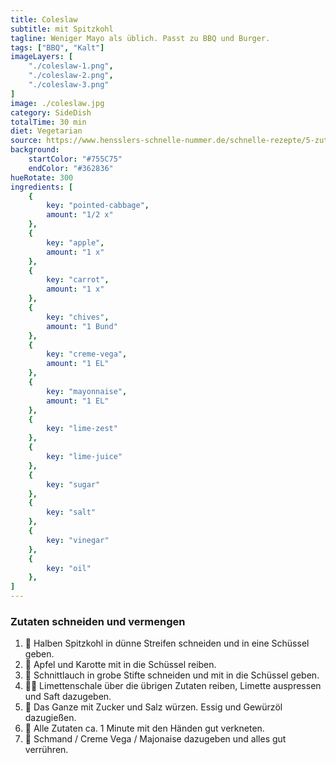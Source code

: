 ```yaml
---
title: Coleslaw
subtitle: mit Spitzkohl
tagline: Weniger Mayo als üblich. Passt zu BBQ und Burger.
tags: ["BBQ", "Kalt"]
imageLayers: [
    "./coleslaw-1.png",
    "./coleslaw-2.png",
    "./coleslaw-3.png"
]
image: ./coleslaw.jpg
category: SideDish
totalTime: 30 min
diet: Vegetarian
source: https://www.hensslers-schnelle-nummer.de/schnelle-rezepte/5-zutaten-in-15-minuten-rezepte-13/coleslaw-286
background:
    startColor: "#755C75"
    endColor: "#362836"
hueRotate: 300
ingredients: [
    {
        key: "pointed-cabbage",
        amount: "1/2 x"
    },
    {
        key: "apple",
        amount: "1 x"
    },
    {
        key: "carrot",
        amount: "1 x"
    },
    {
        key: "chives",
        amount: "1 Bund"
    },
    {
        key: "creme-vega",
        amount: "1 EL"
    },
    {
        key: "mayonnaise",
        amount: "1 EL"
    },
    {
        key: "lime-zest"
    },
    {
        key: "lime-juice"
    },
    {
        key: "sugar"
    },
    {
        key: "salt"
    },
    {
        key: "vinegar"
    },
    {
        key: "oil"
    },
]
---
```


### Zutaten schneiden und vermengen

1. 🔪 Halben <span class="i-pointed-cabbage">Spitzkohl</span> in dünne Streifen schneiden und in eine Schüssel geben.
2. 🔪 <span class="i-apple">Apfel</span> und <span class="i-carrot">Karotte</span> mit in die Schüssel reiben.
3. 🔪 <span class="i-chives">Schnittlauch</span> in grobe Stifte schneiden und mit in die Schüssel geben.
4. 🍋‍🟩 <span class="i-lime-zest">Limettenschale</span> über die übrigen Zutaten reiben, <span class="i-lime-juice">Limette</span> auspressen und Saft dazugeben.
5. 🧂 Das Ganze mit <span class="i-sugar">Zucker</span> und <span class="i-salt">Salz</span> würzen. <span class="i-vinegar">Essig</span> und <span class="i-oil">Gewürzöl</span> dazugießen.
6. 🫳 Alle Zutaten ca. 1 Minute mit den Händen gut verkneten.
7. 🥣 Schmand / <span class="i-creme-vega">Creme Vega</span> / <span class="i-mayonnaise">Majonaise</span> dazugeben und alles gut verrühren.